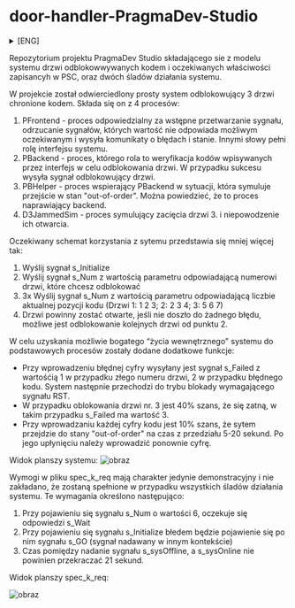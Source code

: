 # door-handler-PragmaDev-Studio

<details><summary>[ENG]</summary>
<p>
Repository of the PragmaDev Studio project consisting of a code-unlocked door system model, expected properties in PSC and two traces of the system's operation.

The design reflects a simple system that unlocks 3 code-protected doors. It consists of 4 processes:
1. PFrontend - the process responsible for pre-processing the signal, rejecting signals whose value does not match the possible expected ones and sending error and status messages. In other words, it acts as a system interface.
2. PBackend - a process whose role is to verify the codes entered via the interface to unlock the door. If successful, it sends a signal to unlock the door.
3. PBHelper - a process supporting PBackend in a situation that simulates going into the "out-of-order" state. You could say it's a backend repair process.
4. D3JammedSim - a process that simulates door jams and 3. failure to open them.

The expected scheme of using the system looks something like this:
1. Send the s_Initialize signal
2. Send the s_Num signal with the parameter value corresponding to the door number you want to unlock
3. Send the s_Num signal 3x with the parameter value corresponding to the number of the current code position (Doors 1: 1 2 3; 2: 2 3 4; 3: 5 6 7)
4. If no error accoured, the door opens. It is possible to unlock another door next from point 2.

In order to obtain the richest possible "internal life" of the system, additional functions have been added to the basic processes:
- When an incorrect digit is entered, the s\_Failed signal is sent with the value 1 in case of wrong door number, 2 in case of wrong code. The system then enters a lockout mode that requires an RST signal.
- In case of unlocking door no. 3 there is a 40% chance that they will jam, in which case s_Failed is 3.
- When entering each digit of the code, there is a 10% chance that the system will go "out-of-order" for a period of 5-20 seconds. After the time has elapsed, re-enter the number.

System board view:
![image](https://github.com/mfedorcz/door-handler-PragmaDev-Studio/assets/105107045/436e7cc8-1c39-4ca1-bacc-553858a746d4)


The requirements in the spec_k_req file are for demonstration purposes only and are not intended to be met for all system traces. These requirements are defined as follows:
1. When the s_Num signal is 6, the s_Wait response is expected
2. When the s_Initialize signal appears, appearance of the s_GO signal after it is considered as failure (signal sent in a different context)
3. The time between sending the s_sysOffline and s_sysOnline signal should not exceed 21 seconds.

View of the spec_k_req board:

![image](https://github.com/mfedorcz/door-handler-PragmaDev-Studio/assets/105107045/eeae25c1-cccd-431c-83f1-6a9c8f38b6f6)
</p>
</details>

Repozytorium projektu PragmaDev Studio składającego sie z modelu systemu drzwi odblokowwywanych kodem i oczekiwanych właściwości zapisancyh w PSC, oraz dwóch śladów działania systemu.

W projekcie został odwierciedlony prosty system odblokowujący 3 drzwi chronione kodem. Składa się on z 4 procesów:
1. PFrontend - proces odpowiedzialny za wstępne przetwarzanie sygnału, odrzucanie sygnałów, których wartość nie odpowiada możliwym oczekiwanym i wysyła komunikaty o błędach i stanie. Innymi słowy pełni rolę interfejsu systemu.
2. PBackend - proces, którego rola to weryfikacja kodów wpisywanych przez interfejs w celu odblokowania drzwi. W przypadku sukcesu wysyła sygnał odblokowujący drzwi.
3. PBHelper - proces wspierający PBackend w sytuacji, która symuluje przejście w stan "out-of-order". Można powiedzieć, że to proces naprawiający backend.
4. D3JammedSim - proces symulujący zacięcia drzwi 3. i niepowodzenie ich otwarcia.

Oczekiwany schemat korzystania z sytemu przedstawia się mniej więcej tak:
1. Wyślij sygnał s_Initialize
2. Wyślij sygnał s_Num z wartością parametru odpowiadającą numerowi drzwi, które chcesz odblokować
3. 3x Wyślij sygnał s_Num z wartością parametru odpowiadającą liczbie aktualnej pozycji kodu (Drzwi 1: 1 2 3; 2: 2 3 4; 3: 5 6 7)
4. Drzwi powinny zostać otwarte, jeśli nie doszło do żadnego błędu, możliwe jest odblokowanie kolejnych drzwi od punktu 2.

W celu uzyskania możliwie bogatego “życia wewnętrznego" systemu do podstawowych procesów zostały dodane dodatkowe funkcje:
- Przy wprowadzeniu błędnej cyfry wysyłany jest sygnał s_Failed z wartośćią 1 w przypadku złego numeru drzwi, 2 w przypadku błędnego kodu. System następnie przechodzi do trybu blokady wymagającego sygnału RST.
-  W przypadku oblokowania drzwi nr. 3 jest 40\% szans, że się zatną, w takim przypadku s_Failed ma wartość 3.
-  Przy wprowadzaniu każdej cyfry kodu jest 10\% szans, że sytem przejdzie do stany "out-of-order" na czas z przedziału 5-20 sekund. Po jego upłynięciu należy wprowadzić ponownie cyfrę.

Widok planszy systemu:
![obraz](https://github.com/mfedorcz/door-handler-PragmaDev-Studio/assets/105107045/436e7cc8-1c39-4ca1-bacc-553858a746d4)


Wymogi w pliku spec_k_req mają charakter jedynie demonstracyjny i nie zakładano, że zostaną spełnione w przypadku wszystkich śladów działania systemu. Te wymagania określono następująco:
1. Przy pojawieniu się sygnału s_Num o wartości 6, oczekuje się odpowiedzi s_Wait
2. Przy pojawieniu się sygnału s_Initialize błedem będzie pojawienie się po nim sygnału s_GO (sygnał nadawany w innym kontekście)
3. Czas pomiędzy nadanie sygnału s_sysOffline, a s_sysOnline nie powinien przekraczać 21 sekund.

Widok planszy spec_k_req:

![obraz](https://github.com/mfedorcz/door-handler-PragmaDev-Studio/assets/105107045/eeae25c1-cccd-431c-83f1-6a9c8f38b6f6)

